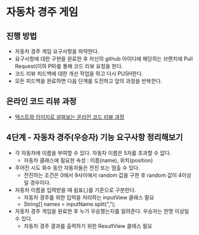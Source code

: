 # 자동차 경주 게임
## 진행 방법
* 자동차 경주 게임 요구사항을 파악한다.
* 요구사항에 대한 구현을 완료한 후 자신의 github 아이디에 해당하는 브랜치에 Pull Request(이하 PR)를 통해 코드 리뷰 요청을 한다.
* 코드 리뷰 피드백에 대한 개선 작업을 하고 다시 PUSH한다.
* 모든 피드백을 완료하면 다음 단계를 도전하고 앞의 과정을 반복한다.

## 온라인 코드 리뷰 과정
* [텍스트와 이미지로 살펴보는 온라인 코드 리뷰 과정](https://github.com/next-step/nextstep-docs/tree/master/codereview)



## 4단계 - 자동차 경주(우승자) 기능 요구사항 정리해보기
* 각 자동차에 이름을 부여할 수 있다. 자동차 이름은 5자를 초과할 수 없다.
  * 자동차 클래스에 필요한 속성 : 이름(name), 위치(position)
* 주어진 시도 회수 동안 자동차들은 전진 또는 멈출 수 있다.
  * 전진하는 조건은 0에서 9사이에서 random 값을 구한 후 random 값이 4이상일 경우이다.
* 자동차 이름을 입력받을 때 쉼표(,)를 기준으로 구분한다.
  * 자동차 경주를 위한 입력을 처리하는 inputView 클래스 필요 
  * String[] names = inputName.split(",");
* 자동차 경주 게임을 완료한 후 누가 우승했는지를 알려준다. 우승자는 한명 이상일 수 있다.
  * 자동차 경주 결과를 출력하기 위한 ResultView 클래스 필요
